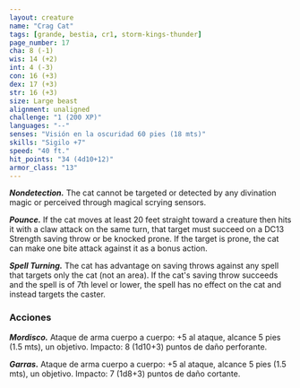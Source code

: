 ```yaml
---
layout: creature
name: "Crag Cat"
tags: [grande, bestia, cr1, storm-kings-thunder]
page_number: 17
cha: 8 (-1)
wis: 14 (+2)
int: 4 (-3)
con: 16 (+3)
dex: 17 (+3)
str: 16 (+3)
size: Large beast
alignment: unaligned
challenge: "1 (200 XP)"
languages: "--"
senses: "Visión en la oscuridad 60 pies (18 mts)"
skills: "Sigilo +7"
speed: "40 ft."
hit_points: "34 (4d10+12)"
armor_class: "13"
---
```


***Nondetection.*** The cat cannot be targeted or detected by any divination magic or perceived through magical scrying sensors.

***Pounce.*** If the cat moves at least 20 feet straight toward a creature then hits it with a claw attack on the same turn, that target must succeed on a DC13 Strength saving throw or be knocked prone.  If the target is prone, the cat can make one bite attack against it as a bonus action.

***Spell Turning.*** The cat has advantage on saving throws against any spell that targets only the cat (not an area). If the cat's saving throw succeeds and the spell is of 7th level or lower, the spell has no effect on the cat and instead targets the caster.

### Acciones

***Mordisco.*** Ataque de arma cuerpo a cuerpo: +5 al ataque, alcance 5 pies (1.5 mts), un objetivo. Impacto: 8 (1d10+3) puntos de daño perforante.

***Garras.*** Ataque de arma cuerpo a cuerpo: +5 al ataque, alcance 5 pies (1.5 mts), un objetivo. Impacto: 7 (1d8+3) puntos de daño cortante.